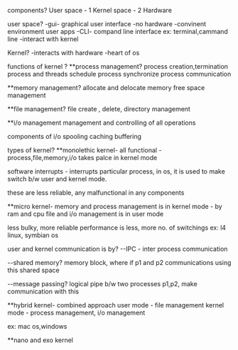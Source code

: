 components?
User space - 1
Kernel space - 2
Hardware

user space?
-gui- graphical user interface
-no hardware
-convinent environment user apps
-CLI- compand line interface ex: terminal,cammand line
-interact with kernel

Kernel?
-interacts with hardware
-heart of os

functions of kernel ?
\*\*process management?
process creation,termination
process and threads schedule
process synchronize
process communication

\*\*memory management?
allocate and delocate memory
free space management

\*\*file management?
file create , delete, directory management

\*\*i/o management
management and controlling of all operations

components of i/o
spooling
caching
buffering

types of kernel?
\*\*monolethic kernel-
all functional - process,file,memory,i/o
takes palce in kernel mode

software interrupts - interrupts particular process, in os, it is used to make switch b/w user and kernel mode.

these are less reliable, any malfunctional in any components

\*\*micro kernel-
memory and process management is in kernel mode - by ram and cpu
file and i/o management is in user mode

less bulky, more reliable
performance is less, more no. of switchings
ex: l4 linux, symbian os

user and kernel communication is by?
--IPC - inter process communication

--shared memory?
memory block, where if p1 and p2 communications using this shared space

--message passing?
logical pipe b/w two processes p1,p2, make communication with this

\*\*hybrid kernel-
combined approach
user mode - file management
kernel mode - process management, i/o management

ex: mac os,windows

\*\*nano and exo kernel
